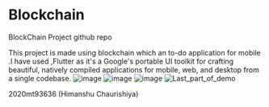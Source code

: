 # Blockchain
BlockChain Project github repo


This project is made using blockchain which an to-do application for mobile .I have used ,Flutter as it's a Google's portable UI toolkit for crafting beautiful, natively compiled applications for mobile, web, and desktop from a single codebase. 
![image](https://user-images.githubusercontent.com/81251470/139532810-c1ab7c0c-7d72-4231-93ef-cbf6f9d66491.png)
![image](https://user-images.githubusercontent.com/81251470/139532820-daae8ce0-074e-4c55-a747-c30d0c1fb70f.png)
![image](https://user-images.githubusercontent.com/81251470/139532835-46fce87a-e237-4e46-8732-b143ebcaf986.png)
![Last_part_of_demo](https://user-images.githubusercontent.com/81251470/139532904-bbea98cb-94f7-430f-a69d-757812f337f6.gif)


2020mt93636 (Himanshu Chaurishiya)

